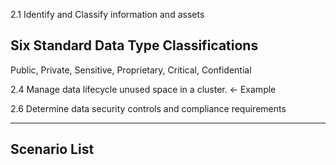 

2.1 Identify and Classify information and assets
## Six Standard Data Type Classifications
Public, Private, Sensitive, Proprietary, Critical, Confidential

2.4 Manage data lifecycle
unused space in a cluster. <- Example

2.6 Determine data security controls and compliance requirements

---

## Scenario List  
